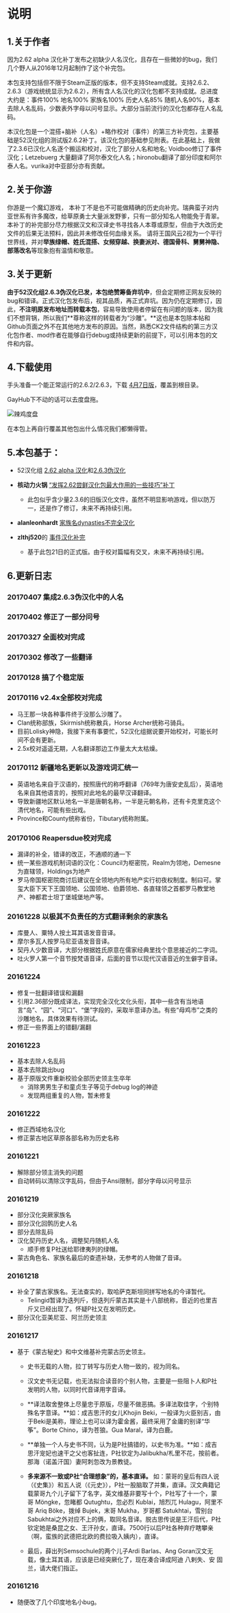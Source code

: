 # 说明

## 1.关于作者

因为2.62 alpha 汉化补丁发布之初缺少人名汉化，且存在一些微妙的bug，我们几个野人从2016年12月起制作了这个补完包。

本包支持包括但不限于Steam正版的版本，但不支持Steam成就。支持2.6.2、2.6.3（游戏统统显示为2.6.2），所有含人名汉化的汉化包都不支持成就。总进度大约是：事件100% 地名100% 家族名100% 历史人名85% 随机人名90%，基本去除人名乱码，少数表外字母以问号显示。大部分当前流行的汉化包都存在人名乱码。

本汉化包是一个混搭+脑补（人名）+略作校对（事件）的第三方补完包，主要基础是52汉化组的测试版2.6.2补丁。该汉化包的基础参见附表。在此基础上，我做了2.3.6已汉化人名逐个搬运和校对，汉化了部分人名和地名; Voidboo修订了事件汉化；Letzebuerg 大量翻译了阿尔泰文化人名；hironobu翻译了部分印度和阿尔泰人名。vurika对中亚部分亦有贡献。

## 2.关于你游
你游是一个魔幻游戏， 本补丁不是也不可能做精确的历史向补完。瑞典蛮子对内亚世系有许多魔改，给草原勇士大量派发野爹，只有一部分知名人物能免于青翠。本补丁的补完部分尽力根据汉文和汉译史书寻找各人本尊或原型，但由于大改历史文件的后果无法预料，因此并未修改任何血缘关系。 请将王国风云2视为一个平行世界线，并对**举族绿帽、姓氏混搭、女频穿越、换妻派对、德国骨科、舅舅神隐、部落改名**等现象抱有温情和敬意。

## 3.关于更新

**由于52汉化组2.6.3伪汉化已发，本包绝赞筹备弃坑中**，但会定期修正网友反映的bug和错译。正式汉化包发布后，视其品质，再正式弃坑。因为仍在定期修订，因此，**不注明原发布地址而转载本包**，容易导致使用者停留在有问题的版本，因为我们不想背锅，所以我们**尊称这样的转载者为“沙雕”。**这也是本包除本帖和Github页面之外不在其他地方发布的原因。当然，熟悉CK2文件结构的第三方汉化包作者、mod作者在能够自行debug或持续更新的前提下，可以引用本包的文件和内容。

## 4.下载使用

手头准备一个能正常运行的2.6.2/2.6.3，下载
[4月7日版](https://github.com/Lolisky/Crusader-Kings-II-2.6.3-Chinese-Localization/releases/download/0.9/CK2_2.6.3_Chinese-Localization_20170407.zip)，覆盖到根目录。

GayHub下不动的话可以去度盘拖。

![辣鸡度盘](https://github.com/Lolisky/Crusader-Kings-II-2.6.3-Chinese-Localization/blob/master/tools/dudisk.png)



在本包上再自行覆盖其他包出什么情况我们都懒得管。

## 5.本包基于：

* 52汉化组 [2.62 alpha 汉化](http://bbs.52pcgame.net/forum.php?mod=viewthread&tid=72131)和[2.6.3伪汉化](http://bbs.52pcgame.net/forum.php?mod=viewthread&tid=78732&extra=page%3D1)

* **核动力火锅** [“发挥2.62尝鲜汉化包最大作用的一些技巧”补丁](http://bbs.52pcgame.net/forum.php?mod=viewthread&tid=72774)
  * 此包似乎含少量2.3.6的旧版汉化文件，虽然不明显影响游戏，但以防万一，还是作了修订，未来不再持续引用。

* **alanleonhardt** [家族名dynasties不完全汉化](http://bbs.52pcgame.net/forum.php?mod=viewthread&tid=72770)

* **zlthj520**的 [事件汉化补完](http://bbs.52pcgame.net/forum.php?mod=viewthread&tid=72633)
  * 基于此包21日的正式版。由于校对篇幅有交叉，未来不再持续引用。

## 6.更新日志

### 20170407 集成2.6.3伪汉化中的人名

### 20170402 修正了一部分问号

### 20170327 全面校对完成

### 20170302 修改了一些翻译

### 20170128 搞了个稳定版

### 20170116 v2.4x全部校对完成

* 马王那一块各种事件终于没那么沙雕了。
* Clan统称部族，Skirmish统称散兵，Horse Archer统称弓骑兵。
* 目前Lolisky神隐，我接下来有事要忙，52汉化组据说要开始校对，可能长时间不会有更新。
* 2.5x校对遥遥无期，人名翻译那边工作量太大太枯燥。

### 20170112 新疆地名更新以及游戏词汇统一

* 英语地名来自于汉语的，按照唐代的称呼翻译（769年为唐安史乱后），英语地名来自其他语言的，按照对此地名的最早汉译翻译。
* 导致新疆地区默认地名一半是唐朝名称，一半是元朝名称，还有卡克里克这个清代地名，可能有些出戏。
* Province和County统称省份，Tibutary统称附属。

### 20170106 Reapersdue校对完成

* 漏译的补全，错译的改正，不通顺的通一下
* 统一某些游戏机制词语的汉化：Council为枢密院，Realm为领地，Demesne为直辖领，Holdings为地产
* 罗马帝国枢密院商讨后建议在全领地内所有地产实行初夜权制度。制曰可。掌玺大臣下天下王国领地、公国领地、伯爵领地、各直辖领之首都罗马教堂地产、神都君士坦丁堡城堡地产等。

### 20161228 以极其不负责任的方式翻译剩余的家族名

* 库曼人、粟特人按土耳其语发音音译。
* 摩尔多瓦人按罗马尼亚语发音音译。
* 契丹人少数音译，大部分根据姓氏原意在儒家经典里找个意思接近的二字词。
* 吐火罗人第一个音节按梵语音译，后面的音节以现代汉语音近的生僻字音译。

### 20161224

* 修复一批翻译错误和漏翻
* 引用2.36部分既成译法，实现完全汉化文化头衔，其中一些含有当地语言“岛”、“园”、“河口”、“堡”字段的，采取半意译办法。有些“母鸡市”之类的沙雕地名，具体效果有待测试。
* 修正一些界面上的错翻/漏翻

### 20161223
* 基本去除人名乱码
* 基本去除跳出bug
* 基于原版文件重新校验全部历史领主生卒年
  * 消除男男生子和童贞生子等见于debug log的神迹
  * 发现两组重复的人物，暂未修复


### 20161222

* 修正西域地名汉化
* 修正蒙古地区草原各部名称为历史名称


### 20161221

* 解除部分领主消失的问题
* 自动转码以清除汉字乱码，但由于Ansi限制，部分字母以问号显示


### 20161219

* 部分汉化突厥家族名
* 部分汉化回鹘历史人名
* 部分去除乱码
* 汉化契丹历史人名，调整契丹随机人名
  * 顺手修复P社送给耶律夷列的绿帽。
* 蒙古角色名、家族名最后的查遗补缺，无参考的人物做了音译。


### 20161218

* 补全了蒙古家族名。无法查实的，取哈萨克斯坦同拼写地名的今译暂代。
  * Telingid暂译为迭列斤，但迭列斤蒙古其实是十八部统称，音近的也里吉斤又已经出现了。怀疑P社又在发明历史。
* 部分汉化亚美尼亚、阿兰历史领主


### 20161217

* 基于《蒙古秘史》和中文维基补完蒙古历史领主。
  * 史书无载的人物，拉丁转写与历史人物一致的，视为同名。
  * 汉文史书无记载，也无法拟合读音的个别人物，主要是一些阻卜人和P社发明的人物，以同时代音译用字音译。
  * **译法取舍整体上尽量忠于原版，尽量不做恶搞。多译法取佳字，个别特殊名字意译。**如：成吉思汗的女儿Khojin Beki，一般译为火臣别吉，由于Beki是美称，理论上也可以译为霍金酱，最终采用了金庸的别译“华筝”。Borte Chino，译为苍狼。Gua Maral，译为白鹿。
  * **单独一个人与史书不同，认为是P社搞错的，以史书为准。**如：成吉思汗宠妃也速干之父也客扯连，P社钦定为Jalibukha/札里不花，按前者。那海（诺盖汗国）妻阿刺忽改为景教徒。

  * **多来源不一致或P社“合理想象”的，基本直译。** 如：蒙哥的皇后有四人说（《史集》）和五人说（《元史》），P社一股脑取了并集，直译。汉文典籍记载蒙哥九个儿子留下了名字，英文维基非要写十个，P社写了十一个，蒙哥 Möngke，忽睹都 Qutughtu，忽必烈 Kublai，旭烈兀 Hulagu，阿里不哥 Ariq Böke，拨绰 Bujek，末哥 Mukha，岁哥都 Satukhtai，雪别台 Sabukhtai之外对应不上的俩，取同名音译。脱古思传说是王汗后代，P社钦定她是桑昆之女、王汗孙女，直译。7500行以后P社各种弃疗瞎攀亲（啊，蛮族的武德把北欧的费拉吸入姨内），直译。

  * 最后，薛出列Semsochule的两个儿子Ardi Barlas、Ang Goran汉文无载，像土耳其语，应该是已经突厥化了，现在凑合译成阿迪 八剌失、安 固兰，请大佬们指正。

### 20161216
* 随便改了几个印度地名小bug。
